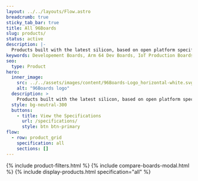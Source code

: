 ```yaml
---
layout: ../../layouts/Flow.astro
breadcrumb: true
sticky_tab_bar: true
title: All 96Boards
slug: products/
status: active
description: |-
  Products built with the latest silicon, based on open platform specifications for developers, makers and businesses.
keywords: Developement Boards, Arm 64 Dev Boards, IoT Production Boards, hackers, Makers, Arm, Embedded, fpga, arm cortex, microcontroller, snapdragon, mbed
seo:
  type: Product
hero:
  inner_image:
    src: ../../assets/images/content/96Boards-Logo_horizontal-white.svg
    alt: "96Boards logo"
  description: >
    Products built with the latest silicon, based on open platform specifications for developers, makers and businesses.
  style: bg-neutral-300
  buttons:
    - title: View the Specifications
      url: /specifications/
      style: btn btn-primary
flow:
  - row: product_grid
    specification: all
    sections: []
---
```


{% include product-filters.html %}
{% include compare-boards-modal.html %}
{% include display-products.html specification="all" %}
